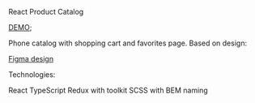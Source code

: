 React Product Catalog

[DEMO](https://oksanatytanych.github.io/react_phone-catalog/);

Phone catalog with shopping cart and favorites page. Based on design:

[Figma design](https://www.figma.com/file/BUusqCIMAWALqfBahnyIiH/Phone-catalog-(V2)-Original-Dark)

Technologies:

React
TypeScript
Redux with toolkit
SCSS with BEM naming
